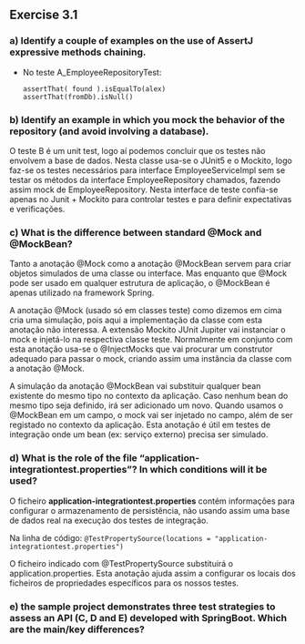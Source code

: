 ## Exercise 3.1

### a) Identify a couple of examples on the use of AssertJ expressive methods chaining.

* No teste A_EmployeeRepositoryTest:
    ```
    assertThat( found ).isEqualTo(alex)  
    assertThat(fromDb).isNull()
    ```

### b) Identify an example in which you mock the behavior of the repository (and avoid involving a database).

O teste B é um unit test, logo aí podemos concluir que os testes não envolvem a base de dados. Nesta classe usa-se o JUnit5 e o Mockito, logo faz-se os testes necessários para interface EmployeeServiceImpl sem se testar os métodos da interface EmployeeRepository chamados, fazendo assim mock de EmployeeRepository. Nesta interface de teste confia-se apenas no Junit + Mockito para controlar testes e para definir expectativas e verificações.

### c) What is the difference between standard @Mock and @MockBean?

Tanto a anotação @Mock como a anotação @MockBean servem para criar objetos simulados de uma classe ou interface. Mas enquanto que @Mock pode ser usado em qualquer estrutura de aplicação, o @MockBean é apenas utilizado na framework Spring.  

A anotação @Mock (usado só em classes teste) como dizemos em cima cria uma simulação, pois aqui a implementação da classe com esta anotação não interessa. A extensão Mockito JUnit Jupiter vai instanciar o mock e injetá-lo na respectiva classe teste. Normalmente em conjunto com esta anotação usa-se o @InjectMocks que vai procurar um construtor adequado para passar o mock, criando assim uma instância da classe com a anotação @Mock.

A simulação da anotação @MockBean vai substituir qualquer bean existente do mesmo tipo no contexto da aplicação. Caso nenhum bean do mesmo tipo seja definido, irá ser adicionado um novo. Quando usamos o @MockBean em um campo, o mock vai ser injetado no campo, além de ser registado no contexto da aplicação.
Esta anotação é útil em testes de integração onde um bean (ex: serviço externo) precisa ser simulado.

### d) What is the role of the file “application-integrationtest.properties”? In which conditions will it be used?

O ficheiro **application-integrationtest.properties** contém informações para configurar o armazenamento de persistência, não usando assim uma base de dados real na execução dos testes de integração.

Na linha de código:
    ```
    @TestPropertySource(locations = "application-integrationtest.properties")
    ```

O ficheiro indicado com @TestPropertySource substituirá o application.properties. Esta anotação ajuda assim a configurar os locais dos ficheiros de propriedades específicos para os nossos testes.

### e) the sample project demonstrates three test strategies to assess an API (C, D and E) developed with SpringBoot. Which are the main/key differences?